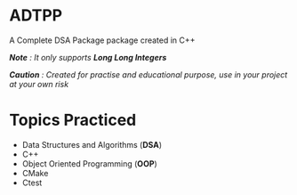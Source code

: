 # ADTPP

A Complete DSA Package package created in C++ 

_**Note** : It only supports **Long Long Integers**_

_**Caution** : Created for practise and educational purpose, use in your project at your own risk_

# Topics Practiced
  - Data Structures and Algorithms (**DSA**)
  - C++
  - Object Oriented Programming (**OOP**)
  - CMake
  - Ctest
